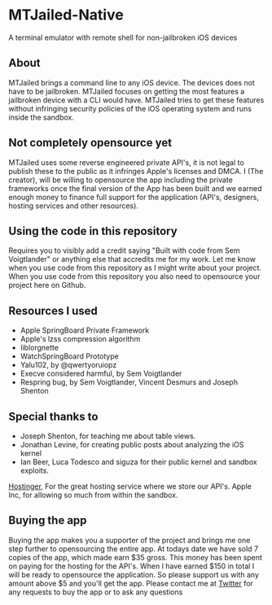 # MTJailed-Native
A terminal emulator with remote shell for non-jailbroken iOS devices

## About
MTJailed brings a command line to any iOS device. The devices does not have to be jailbroken.
MTJailed focuses on getting the most features a jailbroken device with a CLI would have.
MTJailed tries to get these features without infringing security policies of the iOS operating system and runs inside the sandbox.

## Not completely opensource yet
MTJailed uses some reverse engineered private API's, it is not legal to publish these to the public as it infringes Apple's licenses and DMCA.
I (The creator), will be willing to opensource the app including the private frameworks once the final version of the App has been built and we earned enough money to finance full support for the application (API's, designers, hosting services and other resources).

## Using  the code in this repository
Requires you to visibly add a credit saying "Built with code from Sem Voigtlander" or anything else that accredits me for my work.
Let me know when you use code from this repository as I might write about your project.
When you use code from this repository you also need to opensource your project here on Github.

## Resources I used
- Apple SpringBoard Private Framework
- Apple's lzss compression algorithm
- liblorgnette
- WatchSpringBoard Prototype
- Yalu102, by @qwertyoruiopz
- Execve considered harmful, by Sem Voigtlander
- Respring bug, by Sem Voigtlander, Vincent Desmurs and Joseph Shenton

## Special thanks to
- Joseph Shenton, for teaching me about table views.
- Jonathan Levine, for creating public posts about analyzing the iOS kernel
- Ian Beer, Luca Todesco and siguza for their public kernel and sandbox exploits.

[Hostinger](http://hotsinger.com), For the great hosting service where we store our API's.
Apple Inc, for allowing so much from within the sandbox.


## Buying the app
Buying the app makes you a supporter of the project and brings me one step further to opensourcing the entire app.
At todays date we have sold 7 copies of the app, which made earn $35 gross.
This money has been spent on paying for the hosting for the API's.
When I have earned $150 in total I will be ready to opensource the application.
So please support us with any amount above $5 and you'll get the app.
Please contact me at [Twitter](https://twitter.com/MTJailed) for any requests to buy the app or to ask any questions
